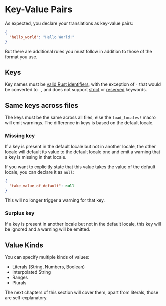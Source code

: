 # Key-Value Pairs

As expected, you declare your translations as key-value pairs:

```json
{
  "hello_world": "Hello World!"
}
```

But there are additional rules you must follow in addition to those of the format you use.

## Keys

Key names must be [valid Rust identifiers](https://doc.rust-lang.org/reference/identifiers.html), with the exception of `-` that would be converted to `_`, and does not support [strict](https://doc.rust-lang.org/reference/keywords.html#strict-keywords) or [reserved](https://doc.rust-lang.org/reference/keywords.html#reserved-keywords) keywords.

## Same keys across files

The keys must be the same across all files, else the `load_locales!` macro will emit warnings. The difference in keys is based on the default locale.

### Missing key

If a key is present in the default locale but not in another locale, the other locale will default its value to the default locale one and emit a warning that a key is missing in that locale.

If you want to explicitly state that this value takes the value of the default locale, you can declare it as `null`:

```json
{
  "take_value_of_default": null
}
```

This will no longer trigger a warning for that key.

### Surplus key

If a key is present in another locale but not in the default locale, this key will be ignored and a warning will be emitted.

## Value Kinds

You can specify multiple kinds of values:

- Literals (String, Numbers, Boolean)
- Interpolated String
- Ranges
- Plurals

The next chapters of this section will cover them, apart from literals, those are self-explanatory.
